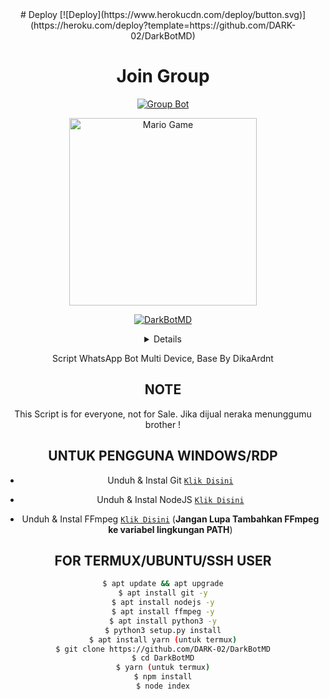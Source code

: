 <div align="center">
# Deploy
[![Deploy](https://www.herokucdn.com/deploy/button.svg)](https://heroku.com/deploy?template=https://github.com/DARK-02/DarkBotMD)

# Join Group
[![Group Bot](https://img.shields.io/badge/WhatsApp%20Group-25D366?style=for-the-badge&logo=whatsapp&logoColor=white)](https://chat.whatsapp.com/GfDPRMb91AD8UXpD2jbJVD)

<div align="center">
<img src="https://github.com/TheDudeThatCode/TheDudeThatCode/blob/master/Assets/Developer.gif" alt="Mario Game" width="300" />
<div align="center">
<p align="center">
<a href="#"><img title="DarkBotMD" src="https://img.shields.io/badge/Bot MultiDevice-green?colorA=%23ff0000&colorB=%23017e40&style=for-the-badge"></a>
</p>
<p align="center">
</p>
<p align="center">
</p>
</div>

 <details>
 
</details>
 
Script WhatsApp Bot Multi Device,
Base By DikaArdnt

## NOTE
This Script is for everyone, not for Sale. Jika dijual neraka menunggumu brother !

## UNTUK PENGGUNA WINDOWS/RDP

* Unduh & Instal Git [`Klik Disini`](https://git-scm.com/downloads)

* Unduh & Instal NodeJS [`Klik Disini`](https://nodejs.org/en/download)

* Unduh & Instal FFmpeg [`Klik Disini`](https://ffmpeg.org/download.html) (**Jangan Lupa Tambahkan FFmpeg ke variabel lingkungan PATH**)


## FOR TERMUX/UBUNTU/SSH USER</div>

```bash
$ apt update && apt upgrade
$ apt install git -y
$ apt install nodejs -y
$ apt install ffmpeg -y
$ apt install python3 -y
$ python3 setup.py install
$ apt install yarn (untuk termux)
$ git clone https://github.com/DARK-02/DarkBotMD
$ cd DarkBotMD
$ yarn (untuk termux)
$ npm install
$ node index
```
